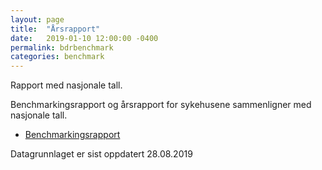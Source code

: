 ```yaml
---
layout: page
title:  "Årsrapport"
date:   2019-01-10 12:00:00 -0400
permalink: bdrbenchmark
categories: benchmark
---
```


Rapport med nasjonale tall.

Benchmarkingsrapport og årsrapport for sykehusene sammenligner med nasjonale tall. 

* [Benchmarkingsrapport](https://bdreg.github.io/benchmark/docs/)


Datagrunnlaget er sist oppdatert 28.08.2019

